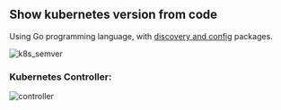 ## Show kubernetes version from code
 
Using Go programming language, with [discovery and config][packages] packages.

![k8s_semver](https://user-images.githubusercontent.com/3272563/235115028-649a3bef-0864-4a19-9166-0c98b2c1b9e0.jpg)

### Kubernetes Controller:

![controller](https://user-images.githubusercontent.com/3272563/235115063-bd316f5c-9b52-4cc0-9e9a-00f1db7b7457.png)

[packages]: https://stackoverflow.com/a/71398618/21375897
